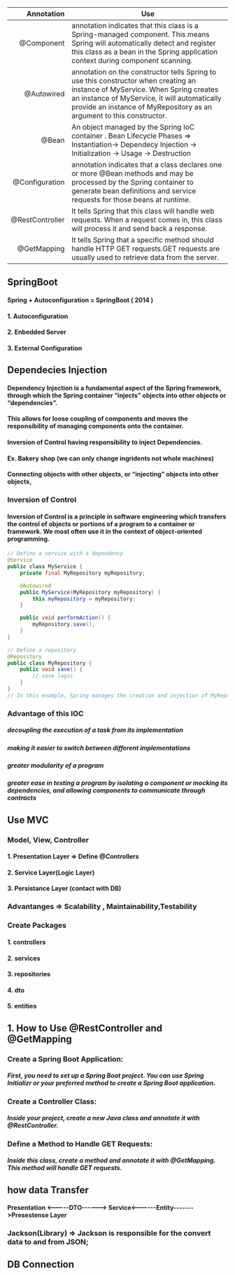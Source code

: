 [comment]: <> ( [!NOTE])

[comment]: <> ( Useful information that users should know, even when skimming content.)

| Annotation | Use|
|-----:|-----------|
|     @Component| annotation indicates that this class is a Spring-managed component. This means Spring will automatically detect and register this class as a bean in the Spring application context during component scanning.|
|     @Autowired| annotation on the constructor tells Spring to use this constructor when creating an instance of MyService. When Spring creates an instance of MyService, it will automatically provide an instance of MyRepository as an argument to this constructor.    |
|     @Bean     | An object managed by the Spring IoC container . Bean Lifecycle Phases => Instantiation-> Dependecy Injection -> Initialization -> Usage -> Destruction    |
|     @Configuration    | annotation indicates that a class declares one or more @Bean methods and may be processed by the Spring container to generate bean definitions and service requests for those beans at runtime.    |
|     @RestController    | It tells Spring that this class will handle web requests. When a request comes in, this class will process it and send back a response.  |
|     @GetMapping    | It tells Spring that a specific method should handle HTTP GET requests.GET requests are usually used to retrieve data from the server.|

## SpringBoot 
#### Spring + Autoconfiguration = SpringBoot ( 2014 )

#### 1. Autoconfiguration
#### 2. Enbedded Server
#### 3. External Configuration


## Dependecies Injection

#### Dependency Injection is a fundamental aspect of the Spring framework, through which the Spring container “injects” objects into other objects or “dependencies”.
#### This allows for loose coupling of components and moves the responsibility of managing components onto the container.
#### Inversion of Control having responsibility to inject Dependencies.
#### Ex. Bakery shop (we can only change ingridents not whole machines)
#### Connecting objects with other objects, or “injecting” objects into other objects,
### Inversion of Control
#### Inversion of Control is a principle in software engineering which transfers the control of objects or portions of a program to a container or framework. We most often use it in the context of object-oriented programming.

``` java
// Define a service with a dependency
@Service
public class MyService {
    private final MyRepository myRepository;

    @Autowired
    public MyService(MyRepository myRepository) {
        this.myRepository = myRepository;
    }

    public void performAction() {
        myRepository.save();
    }
}

// Define a repository
@Repository
public class MyRepository {
    public void save() {
        // save logic
    }
}
// In this example, Spring manages the creation and injection of MyRepository into MyService.
```

### Advantage of this IOC

##### decoupling the execution of a task from its implementation

##### making it easier to switch between different implementations

##### greater modularity of a program

##### greater ease in testing a program by isolating a component or mocking its dependencies, and allowing components to communicate through contracts

## Use MVC

### Model, View, Controller

#### 1. Presentation Layer => Define @Controllers

#### 2. Service Layer(Logic Layer)

#### 3. Persistance Layer (contact with DB)

### Advantanges => Scalability , Maintainability,Testability

### Create Packages

#### 1. controllers

#### 2. services

#### 3. repositories

#### 4. dto

#### 5. entities

## 1. How to Use @RestController and @GetMapping
### Create a Spring Boot Application:
##### First, you need to set up a Spring Boot project. You can use Spring Initializr or your preferred method to create a Spring Boot application.

### Create a Controller Class:
##### Inside your project, create a new Java class and annotate it with @RestController.

### Define a Method to Handle GET Requests:
##### Inside this class, create a method and annotate it with @GetMapping. This method will handle GET requests.

## how data Transfer
#### Presentation <-----DTO------> Service<------Entity------->Presestense Layer

### Jackson(Library) => Jackson is responsible for the convert data to and from JSON;

## DB Connection


